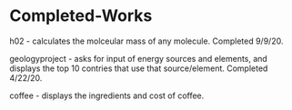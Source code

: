 # Completed-Works

h02 - calculates the molceular mass of any molecule. Completed 9/9/20.

geologyproject - asks for input of energy sources and elements, and displays the top 10 contries that use that source/element. Completed 4/22/20.

coffee - displays the ingredients and cost of coffee.
